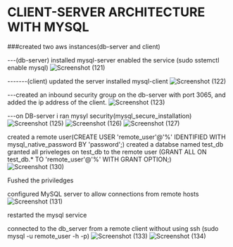 # CLIENT-SERVER ARCHITECTURE WITH MYSQL
###created two aws instances(db-server and client)

---(db-server)
installed mysql-server
enabled the service (sudo sstemctl enable mysql)
![Screenshot (121)](https://user-images.githubusercontent.com/83962622/124738015-6d3b3680-df10-11eb-9b86-208306a55af2.png)

-------(client)
updated the server
installed mysql-client
![Screenshot (122)](https://user-images.githubusercontent.com/83962622/124738061-79bf8f00-df10-11eb-803d-5132dcddb753.png)

---created an inbound security group on the db-server with port 3065, and added the ip address of the client.
![Screenshot (123)](https://user-images.githubusercontent.com/83962622/124738104-8217ca00-df10-11eb-877d-24d342aff814.png)

---on DB-server
 i ran mysyl security(mysql_secure_installation)
 ![Screenshot (125)](https://user-images.githubusercontent.com/83962622/124738421-d15dfa80-df10-11eb-8b18-adc0f25d4cc2.png)
![Screenshot (126)](https://user-images.githubusercontent.com/83962622/124738431-d327be00-df10-11eb-910d-9e11af8c054c.png)
![Screenshot (127)](https://user-images.githubusercontent.com/83962622/124738442-d58a1800-df10-11eb-85ae-0d8ff3ab4048.png)


created a remote user(CREATE USER 'remote_user'@'%' IDENTIFIED WITH mysql_native_password BY 'password';)
created a databse named test_db
granted all priveleges on test_db to the remote user (GRANT ALL ON test_db.* TO 'remote_user'@'%' WITH GRANT OPTION;)
![Screenshot (130)](https://user-images.githubusercontent.com/83962622/124738625-05392000-df11-11eb-81a8-f6b3e1fcba99.png)

Fushed the priviledges

configured MySQL server to allow connections from remote hosts
![Screenshot (131)](https://user-images.githubusercontent.com/83962622/124738663-11bd7880-df11-11eb-9b6c-8cfdf0624a0a.png)

restarted the mysql service

connected to the db_server from a remote client without using ssh (sudo mysql -u remote_user -h <host-ip> -p)
  ![Screenshot (133)](https://user-images.githubusercontent.com/83962622/124738788-30bc0a80-df11-11eb-9ce4-d7c89b35cfca.png)
![Screenshot (134)](https://user-images.githubusercontent.com/83962622/124738806-33b6fb00-df11-11eb-89c1-6e8aba378540.png)
